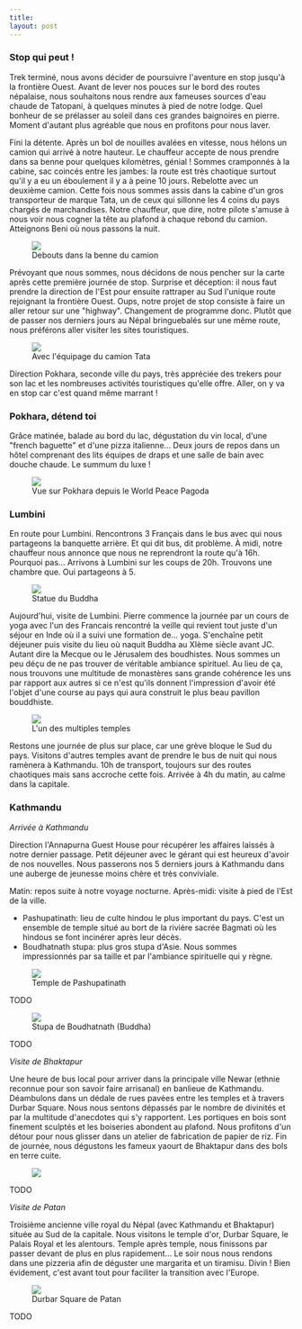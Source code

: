 ```yaml
---
title: 
layout: post
---
```


### Stop qui peut !

Trek terminé, nous avons décider de poursuivre l'aventure en stop jusqu'à la frontière Ouest. Avant de lever nos pouces sur le bord des routes népalaise, nous souhaitons nous rendre aux fameuses sources d'eau chaude de Tatopani, à quelques minutes à pied de notre lodge. Quel bonheur de se prélasser au soleil dans ces grandes baignoires en pierre. Moment d'autant plus agréable que nous en profitons pour nous laver. 

Fini la détente. Après un bol de nouilles avalées en vitesse, nous hélons un camion qui arrivé à notre hauteur. Le chauffeur accepte de nous prendre dans sa benne pour quelques kilomètres, génial ! Sommes cramponnés à la cabine, sac coincés entre les jambes: la route est très chaotique surtout qu'il y a eu un éboulement il y a à peine 10 jours. Rebelotte avec un deuxième camion. Cette fois nous sommes assis dans la cabine d'un gros transporteur de marque Tata, un de ceux qui sillonne les 4 coins du pays chargés de marchandises. Notre chauffeur, que dire, notre pilote s'amuse à nous voir nous cogner la tête au plafond à chaque rebond du camion. Atteignons Beni où nous passons la nuit. 


<figure>
   <img src="/media/img/9/asset-3.jpg" />
   <figcaption>Debouts dans la benne du camion</figcaption>
</figure>

Prévoyant que nous sommes, nous décidons de nous pencher sur la carte après cette première journée de stop. Surprise et déception: il nous faut prendre la direction de l'Est pour ensuite rattraper au Sud l'unique route rejoignant la frontière Ouest. Oups, notre projet de stop consiste à faire un aller retour sur une "highway". Changement de programme donc. Plutôt que de passer nos derniers jours au Népal bringuebalés sur une même route, nous préférons aller visiter les sites touristiques. 


<figure>
   <img src="/media/img/9/asset-2.jpg" />
   <figcaption>Avec l'équipage du camion Tata</figcaption>
</figure>

Direction Pokhara, seconde ville du pays, très appréciée des trekers pour son lac et les nombreuses activités touristiques qu'elle offre. Aller, on y va en stop car c'est quand même marrant !

### Pokhara, détend toi

Grâce matinée, balade au bord du lac, dégustation du vin local, d'une "french baguette" et d'une pizza italienne... Deux jours de repos dans un hôtel comprenant des lits équipes de draps et une salle de bain avec douche chaude. Le summum du luxe !


<figure>
   <img src="/media/img/9/asset-4.jpg" />
   <figcaption>Vue sur Pokhara depuis le World Peace Pagoda</figcaption>
</figure>

### Lumbini

En route pour Lumbini. Rencontrons 3 Français dans le bus avec qui nous partageons la banquette arrière. Et qui dit bus, dit problème. À midi, notre chauffeur nous annonce que nous ne reprendront la route qu'à 16h. Pourquoi pas... Arrivons à Lumbini sur les coups de 20h. Trouvons une chambre que. Oui partageons à 5. 


<figure>
   <img src="/media/img/9/asset-5.jpg" />
   <figcaption>Statue du Buddha</figcaption>
</figure>

Aujourd'hui, visite de Lumbini. Pierre commence la journée par un cours de yoga avec l'un des Francais rencontré la veille qui revient tout juste d'un séjour en Inde où il a suivi une formation de... yoga. S'enchaîne petit déjeuner puis visite du lieu où naquit Buddha au XIème siècle avant JC. Autant dire la Mecque ou le Jérusalem des boudhistes. Nous sommes un peu déçu de ne pas trouver de véritable ambiance spirituel. Au lieu de ça, nous trouvons une multitude de monastères sans grande cohérence les uns par rapport aux autres si ce n'est qu'ils donnent l'impression d'avoir été l'objet d'une course au pays qui aura construit le plus beau pavillon bouddhiste. 


<figure>
   <img src="/media/img/9/asset-10.jpg" />
   <figcaption>L'un des multiples temples</figcaption>
</figure>

Restons une journée de plus sur place, car une grève bloque le Sud du pays. Visitons d'autres temples avant de prendre le bus de nuit qui nous ramènera à Kathmandu. 10h de transport, toujours sur des routes chaotiques mais sans accroche cette fois. Arrivée à 4h du matin, au calme dans la capitale. 

### Kathmandu

*Arrivée à Kathmandu*

Direction l'Annapurna Guest House pour récupérer les affaires laissés à notre dernier passage. Petit déjeuner avec le gérant qui est heureux d'avoir de nos nouvelles. Nous passerons nos 5 derniers jours à Kathmandu dans une auberge de jeunesse moins chère et très conviviale. 

Matin: repos suite à notre voyage nocturne. Après-midi: visite à pied de l'Est de la ville. 

- Pashupatinath: lieu de culte hindou le plus important du pays. C'est un ensemble de temple situé au bort de la rivière sacrée Bagmati où les hindous se font incinérer après leur décès. 
- Boudhatnath stupa: plus gros stupa d'Asie. Nous sommes impressionnés par sa taille et par l'ambiance spirituelle qui y règne. 


<figure>
   <img src="/media/img/9/asset-17.jpg" />
   <figcaption>Temple de Pashupatinath</figcaption>
</figure>
TODO

<figure>
   <img src="/media/img/9/asset-14.jpg" />
   <figcaption>Stupa de Boudhatnath (Buddha)</figcaption>
</figure>
TODO



*Visite de Bhaktapur*

Une heure de bus local pour arriver dans la principale ville Newar (ethnie reconnue pour son savoir faire arrisanal) en banlieue de Kathmandu. Déambulons dans un dédale de rues pavées entre les temples et à travers Durbar Square. Nous nous sentons dépassés par le nombre de divinités et par la multitude d'anecdotes qui s'y rapportent. Les portiques en bois sont finement sculptés et les boiseries abondent au plafond. Nous profitons d'un détour pour nous glisser dans un atelier de fabrication de papier de riz. Fin de journée, nous dégustons les fameux yaourt de Bhaktapur dans des bols en terre cuite. 


<figure>
   <img src="/media/img/9/asset-18.jpg" />
   <figcaption></figcaption>
</figure>
TODO

*Visite de Patan*

Troisième ancienne ville royal du Népal (avec Kathmandu et Bhaktapur) située au Sud de la capitale. Nous visitons le temple d'or, Durbar Square, le Palais Royal et les alentours. Temple après temple, nous finissons par passer devant de plus en plus rapidement... Le soir nous nous rendons dans une pizzeria afin de déguster une margarita et un tiramisu. Divin ! Bien évidement, c'est avant tout pour faciliter la transition avec l'Europe. 

<figure>
   <img src="/media/img/9/asset-19.jpg" />
   <figcaption>Durbar Square de Patan</figcaption>
</figure>


TODO

